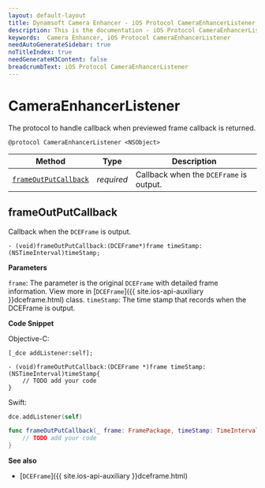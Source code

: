 ```yaml
---
layout: default-layout
title: Dynamsoft Camera Enhancer - iOS Protocol CameraEnhancerListener
description: This is the documentation - iOS Protocol CameraEnhancerListener page of Dynamsoft Camera Enhancer.
keywords:  Camera Enhancer, iOS Protocol CameraEnhancerListener
needAutoGenerateSidebar: true
noTitleIndex: true
needGenerateH3Content: false
breadcrumbText: iOS Protocol CameraEnhancerListener
---
```


# CameraEnhancerListener

The protocol to handle callback when previewed frame callback is returned.

```objc
@protocol CameraEnhancerListener <NSObject>
```

| Method | Type | Description |
| ------ | ---- | ----------- |
| [`frameOutPutCallback`](#frameoutputcallback) | *required* | Callback when the `DCEFrame` is output. |

## frameOutPutCallback

Callback when the `DCEFrame` is output.

```objc
- (void)frameOutPutCallback:(DCEFrame*)frame timeStamp:(NSTimeInterval)timeStamp;
```

**Parameters**

`frame`: The parameter is the original `DCEFrame` with detailed frame information. View more in [`DCEFrame`]({{ site.ios-api-auxiliary }}dceframe.html) class.
`timeStamp`: The time stamp that records when the DCEFrame is output. 

**Code Snippet**

Objective-C:

```objc
[_dce addListener:self];

- (void)frameOutPutCallback:(DCEFrame *)frame timeStamp:(NSTimeInterval)timeStamp{
    // TODO add your code
}
```

Swift:

```swift
dce.addListener(self)

func frameOutPutCallback(_ frame: FramePackage, timeStamp: TimeInterval){
    // TODO add your code
}
```

**See also**

- [`DCEFrame`]({{ site.ios-api-auxiliary }}dceframe.html)
